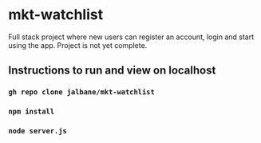 # mkt-watchlist

Full stack project where new users can register an account, login and start using the app. Project is not yet complete.

## Instructions to run and view on localhost
### `gh repo clone jalbane/mkt-watchlist`
### `npm install`
### `node server.js`
